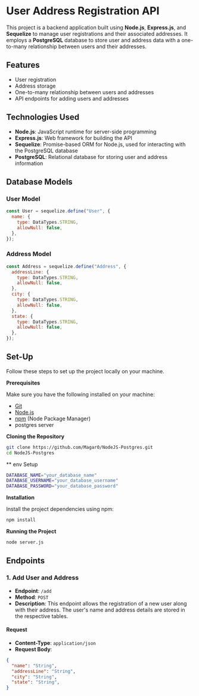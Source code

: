# User Address Registration API

This project is a backend application built using **Node.js**, **Express.js**, and **Sequelize** to manage user registrations and their associated addresses. It employs a **PostgreSQL** database to store user and address data with a one-to-many relationship between users and their addresses.

## Features

- User registration
- Address storage
- One-to-many relationship between users and addresses
- API endpoints for adding users and addresses

## Technologies Used

- **Node.js**: JavaScript runtime for server-side programming
- **Express.js**: Web framework for building the API
- **Sequelize**: Promise-based ORM for Node.js, used for interacting with the PostgreSQL database
- **PostgreSQL**: Relational database for storing user and address information

## Database Models

### User Model

```javascript
const User = sequelize.define("User", {
  name: {
    type: DataTypes.STRING,
    allowNull: false,
  },
});
```
### Address Model

```javascript
const Address = sequelize.define("Address", {
  addressLine: {
    type: DataTypes.STRING,
    allowNull: false,
  },
  city: {
    type: DataTypes.STRING,
    allowNull: false,
  },
  state: {
    type: DataTypes.STRING,
    allowNull: false,
  },
});
```

## Set-Up

Follow these steps to set up the project locally on your machine.

**Prerequisites**

Make sure you have the following installed on your machine:

- [Git](https://git-scm.com/)
- [Node.js](https://nodejs.org/en)
- [npm](https://www.npmjs.com/) (Node Package Manager)
- postgres server

**Cloning the Repository**

```bash
git clone https://github.com/Magar0/NodeJS-Postgres.git
cd NodeJS-Postgres
```

** env Setup
```bash
DATABASE_NAME="your_database_name"
DATABASE_USERNAME="your_database_username"
DATABASE_PASSWORD="your_database_password"
```

**Installation**

Install the project dependencies using npm:

```bash
npm install
```

**Running the Project**

```bash
node server.js
```


## Endpoints

### 1. Add User and Address

- **Endpoint**: `/add`
- **Method**: `POST`
- **Description**: This endpoint allows the registration of a new user along with their address. The user's name and address details are stored in the respective tables.

#### Request

- **Content-Type**: `application/json`
- **Request Body**:

```json
{
  "name": "String",
  "addressLine": "String",
  "city": "String",
  "state": "String",
}
```
